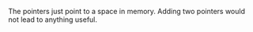 The pointers just point to a space in memory. Adding two pointers would not lead to anything useful. 